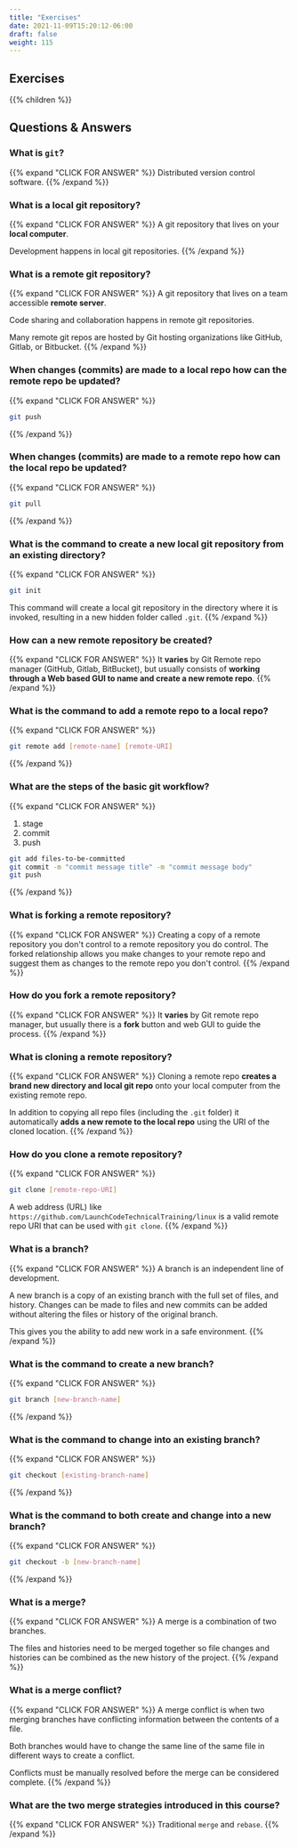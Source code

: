 ```yaml
---
title: "Exercises"
date: 2021-11-09T15:20:12-06:00
draft: false
weight: 115
---
```


## Exercises

{{% children %}}

## Questions & Answers

### What is `git`?

{{% expand "CLICK FOR ANSWER" %}}
Distributed version control software.
{{% /expand %}}

### What is a local git repository?

{{% expand "CLICK FOR ANSWER" %}}
A git repository that lives on your **local computer**. 

Development happens in local git repositories.
{{% /expand %}}

### What is a remote git repository?

{{% expand "CLICK FOR ANSWER" %}}
A git repository that lives on a team accessible **remote server**.

Code sharing and collaboration happens in remote git repositories.

Many remote git repos are hosted by Git hosting organizations like GitHub, Gitlab, or Bitbucket.
{{% /expand %}}

### When changes (commits) are made to a local repo how can the remote repo be updated?

{{% expand "CLICK FOR ANSWER" %}}
```bash
git push
```
{{% /expand %}}

### When changes (commits) are made to a remote repo how can the local repo be updated?

{{% expand "CLICK FOR ANSWER" %}}
```bash
git pull
```
{{% /expand %}}

### What is the command to create a new local git repository from an existing directory?

{{% expand "CLICK FOR ANSWER" %}}
```bash
git init
```
This command will create a local git repository in the directory where it is invoked, resulting in a new hidden folder called `.git`.
{{% /expand %}}

### How can a new remote repository be created?

{{% expand "CLICK FOR ANSWER" %}}
It **varies** by Git Remote repo manager (GitHub, Gitlab, BitBucket), but usually consists of **working through a Web based GUI to name and create a new remote repo**.
{{% /expand %}}

### What is the command to add a remote repo to a local repo?

{{% expand "CLICK FOR ANSWER" %}}
```bash
git remote add [remote-name] [remote-URI]
```
{{% /expand %}}

### What are the steps of the basic git workflow?

{{% expand "CLICK FOR ANSWER" %}}
1. stage
1. commit
1. push

```bash
git add files-to-be-committed
git commit -m "commit message title" -m "commit message body"
git push
```
{{% /expand %}}

### What is forking a remote repository?

{{% expand "CLICK FOR ANSWER" %}}
Creating a copy of a remote repository you don't control to a remote repository you do control. The forked relationship allows you make changes to your remote repo and suggest them as changes to the remote repo you don't control.
{{% /expand %}}

### How do you fork a remote repository?

{{% expand "CLICK FOR ANSWER" %}}
It **varies** by Git remote repo manager, but usually there is a **fork** button and web GUI to guide the process.
{{% /expand %}}

### What is cloning a remote repository?

{{% expand "CLICK FOR ANSWER" %}}
Cloning a remote repo **creates a brand new directory and local git repo** onto your local computer from the existing remote repo.

In addition to copying all repo files (including the `.git` folder) it automatically **adds a new remote to the local repo** using the URI of the cloned location.
{{% /expand %}}

### How do you clone a remote repository?

{{% expand "CLICK FOR ANSWER" %}}
```bash
git clone [remote-repo-URI]
```
A web address (URL) like `https://github.com/LaunchCodeTechnicalTraining/linux` is a valid remote repo URI that can be used with `git clone`.
{{% /expand %}}

### What is a branch?

{{% expand "CLICK FOR ANSWER" %}}
A branch is an independent line of development.

A new branch is a copy of an existing branch with the full set of files, and history. Changes can be made to files and new commits can be added without altering the files or history of the original branch.

This gives you the ability to add new work in a safe environment.
{{% /expand %}}

### What is the command to create a new branch?

{{% expand "CLICK FOR ANSWER" %}}
```bash
git branch [new-branch-name]
```
{{% /expand %}}

### What is the command to change into an existing branch?

{{% expand "CLICK FOR ANSWER" %}}
```bash
git checkout [existing-branch-name]
```
{{% /expand %}}


### What is the command to both create and change into a new branch?

{{% expand "CLICK FOR ANSWER" %}}
```bash
git checkout -b [new-branch-name]
```
{{% /expand %}}

### What is a merge?

{{% expand "CLICK FOR ANSWER" %}}
A merge is a combination of two branches. 

The files and histories need to be merged together so file changes and histories can be combined as the new history of the project.
{{% /expand %}}

### What is a merge conflict?

{{% expand "CLICK FOR ANSWER" %}}
A merge conflict is when two merging branches have conflicting information between the contents of a file. 

Both branches would have to change the same line of the same file in different ways to create a conflict.

Conflicts must be manually resolved before the merge can be considered complete.
{{% /expand %}}

### What are the two merge strategies introduced in this course?

{{% expand "CLICK FOR ANSWER" %}}
Traditional `merge` and `rebase`.
{{% /expand %}}